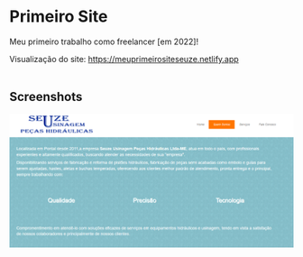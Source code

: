 # Primeiro Site
Meu primeiro trabalho como freelancer [em 2022]!

Visualização do site: https://meuprimeirositeseuze.netlify.app
<br><br>
## Screenshots

<p align="center">
  <img src="images/screenshot.do.site.png" align="center"></img>
</p>

